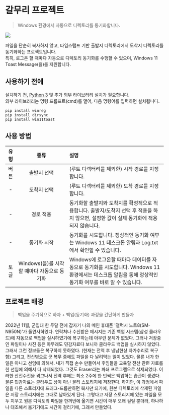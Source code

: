 # 갈무리 프로젝트
> Windows 환경에서 자동으로 디렉토리를 동기화합니다.

<img src=".readme/operation.gif">

파일을 단순히 복사하지 않고, 타임스탬프 기반 출발지 디렉토리에서 도착지 디렉토리를 동기화하는 프로젝트입니다. <br/>
특히, 로그온 할 때마다 자동으로 디렉토리 동기화를 수행할 수 있으며, Windows 11 Toast Message(을)를 지원합니다. <br/>


## 사용하기 전에
설치하기 전, [Python 3](https://python.org) 및 추가 외부 라이브러리 설치가 필요합니다. <br/>
외부 라이브러리는 명령 프롬프트(cmd)를 열어, 다음 명령어를 입력하면 설치됩니다.
```
pip install winreg
pip install dirsync
pip install win11toast
```

## 사용 방법
유형|종류|설명
:---:|:---:|:---
버튼|출발지 선택|(루트 디렉터리를 제외한) 시작 경로를 지정합니다.
-|도착지 선택|(루트 디렉터리를 제외한) 도착 경로를 지정합니다.
-|경로 적용|동기화할 출발지와 도착지를 확정적으로 적용합니다. 출발지/도착지 선택 후 적용을 하지 않으면, 설정한 값이 실제 동기화에 적용되지 않습니다.
-|동기화 시작|동기화를 시도합니다. 정상적인 동기화 여부는 Windows 11 데스크톱 알림과 Log.txt에서 확인할 수 있습니다.
토글|Windows(을)를 시작할 때마다 자동으로 동기화|Windows에 로그온할 때마다 데이터를 자동으로 동기화를 시도합니다. Windows 11 환경에서는 데스크톱 알림을 통해 정상적인 동기화 여부를 바로 알 수 있습니다.


## 프로젝트 배경
> 백업을 주기적으로 하자 + 백업(동기화) 과정을 간단하게 만들자

2022년 11월, 군입대 한 두달 전에 갑자기 나의 메인 휴대폰 '갤럭시 노트8(SM-N950N)'가 돌연사하였다.
연락처나 수신받은 메시지는 기존 백업 시스템(삼성 클라우드)에 자동으로 백업을 실시하였기에 복구하는데 아무런 문제가 없었다. 그러나 저장중인 파일이나 사진 등은 아무래도 민감자료다 보니까 클라우드 백업을 실시하지 않았다. 그래서 그런 정보들은 복구하지 못하였다. (현재는 전역 후 냉납현상 자가수리로 복구함)
그리고, 전산병으로 군 복무 중에도 파일을 다 날려먹는 일이 있었다. 물론 내가 한 일은 아니고 선임에 의해서. 내가 직접 손수 만들어서 후임들을 교육할 전산 관련 자료를 한 선임에 의해서 다 삭제되었다. 그것도 Eraser라는 파쇄 프로그램으로 삭제되었다.
이러한 산전수전을 겪고나서 전역 후에는 최소 2주에 한 번씩은 백업하는 습관이 생겼다. 물론 민감자료는 클라우드 상이 아닌 물리 스토리지에 저장한다.
하지만, 이 과정에서 파일을 다른 스토리지에 드래그-드롭만하면 복사만 되기에, 원본 디렉토리에 삭제된 파일은 저장 스토리지에는 그대로 남아있게 된다. 그렇다고 저장 스토리지에 있는 파일을 모두 지우고 원본 디렉토리 파일을 한꺼번에 옮기면 시간이 매우 오래 걸릴 뿐더러, 하나하나 대조해서 옮기기에도 시간이 걸리기에, 그래서 만들었다.